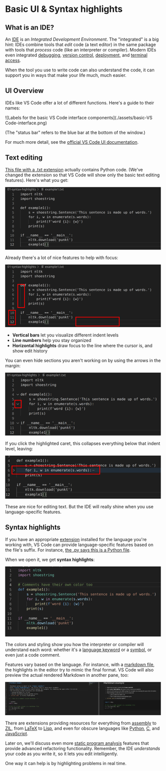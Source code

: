 # Basic UI & Syntax highlights

## What is an IDE?

An [IDE](https://en.wikipedia.org/wiki/Integrated_development_environment)
is an *Integrated Development Environment*. The "integrated" is a big hint:
IDEs combine tools that *edit* code (a text editor) in the same package with
tools that *process* code (like an interpreter or compiler). Modern IDEs even
integrated [debugging](https://code.visualstudio.com/docs/editor/debugging),
[version control](https://code.visualstudio.com/docs/editor/github),
[deployment](https://code.visualstudio.com/nodejs-deployment),
and [terminal access](https://code.visualstudio.com/docs/editor/integrated-terminal).

When the tool you use to write code can also understand the code, it can support
you in ways that make your life much, much easier.

## UI Overview

IDEs like VS Code offer a lot of different functions. Here's a guide to their names:

![Labels for the basic VS Code interface components](./assets/basic-VS Code-interface.png)

(The "status bar" refers to the blue bar at the bottom of the window.)

For much more detail, see the
[official VS Code UI documentation](https://code.visualstudio.com/docs/getstarted/userinterface).

## Text editing

[This file with a .txt extension](./assets/without_syntax_highlighting.txt) actually contains
Python code. (We've changed the extension so that VS Code will show only the basic text
editing features). Here's what you get:

![Text without highlights](./assets/01-unhighlighted-text.png)

Already there's a lot of nice features to help with focus:

![Unhighlighted text features](./assets/01b-text-features.png)

* **Vertical bars** let you visualize different indent levels
* **Line numbers** help you stay organized
* **Horizontal highlights** draw focus to the line where the cursor is, and show edit history

You can even hide sections you aren't working on by using the arrows in the margin:

![Collapse arrow](./assets/01c-collapsing.png)

If you click the highlighted caret, this collapses everything below that indent level, leaving:

![Collapsed text](./assets/01d-collapsed.png)

These are nice for editing text. But the IDE will really shine when you use language-specific features.

## Syntax highlights

If you have an appropriate [extension](https://code.visualstudio.com/api/language-extensions/overview)
installed for the language you're working with, VS Code can provide
language-specific features based on the file's suffix. For instance,
[the .py says this is a Python file](./assets/with_syntax_highlighting.py).

When we open it, we get **syntax highlights**:

![Syntax highlights](./assets/02-python-highlights.png)

The colors and styling
show you how the interpreter or compiler will understand each word: whether it's
a [language keyword](https://en.wikipedia.org/wiki/Reserved_word)
or a [symbol](https://en.wikipedia.org/wiki/Identifier_(computer_languages)),
or even just a code comment.

Features vary based on the language. For instance, with a
[markdown file](./assets/markdown-example.md),
the highlights in the editor try to mimic the final format.
VS Code will also preview the actual rendered Markdown in another pane, too:

![Editing markdown with preview](./assets/03-markdown-highlights.png)

There are extensions providing resources for everything from
[assembly](https://marketplace.visualstudio.com/items?itemName=13xforever.language-x86-64-assembly)
to [ZIL](https://marketplace.visualstudio.com/items?itemName=zilf.zil-language), from
[LaTeX](https://marketplace.visualstudio.com/items?itemName=James-Yu.latex-workshop) to
[Lisp](https://marketplace.visualstudio.com/items?itemName=mattn.Lisp), and even for obscure
languages like [Python](https://en.wikipedia.org/wiki/Python_(programming_language)),
[C](https://en.wikipedia.org/wiki/C_(programming_language)), and
[JavaScript](https://en.wikipedia.org/wiki/JavaScript).

Later on, we'll discuss even more
[static program analysis](https://en.wikipedia.org/wiki/Static_program_analysis)
features that provide advanced refactoring functionality. Remember, the IDE
*understands* your code as you write it, so it lets you edit intelligently.

One way it can help is by highlighting problems in real time.
